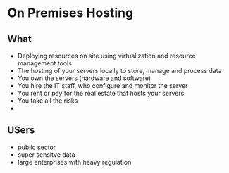 # On Premises Hosting

## What

- Deploying resources on site using  virtualization and resource management tools
- The hosting of your servers locally to store, manage and process data
- You own the servers (hardware and software)
- You hire the IT staff, who configure and monitor the server
- You rent or pay for the real estate that hosts your servers
- You take all the risks
-

## USers

- public sector
- super sensitve data
- large enterprises with heavy regulation
